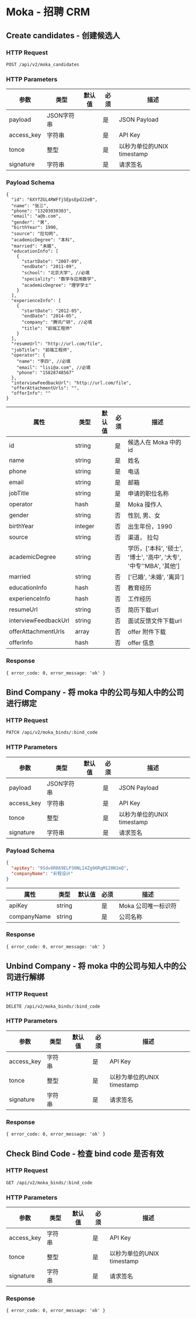 # Moka - 招聘 CRM

## Create candidates - 创建候选人

### HTTP Request

`POST /api/v2/moka_candidates`

### HTTP Parameters

参数       | 类型       | 默认值 | 必须 | 描述
-----------|------------|--------|------|----------------------------|
payload    | JSON字符串 |        | 是   | JSON Payload
access_key | 字符串     |        | 是   | API Key
tonce      | 整型       |        | 是   | 以秒为单位的UNIX timestamp
signature  | 字符串     |        | 是   | 请求签名

### Payload Schema

```
{
  "id": "6XYfZGL4RWFfjSEpsEpdJ2eB",
  "name": "张三",
  "phone": "13203030303",
  "email": "a@b.com",
  "gender": "男",
  "birthYear": 1990,
  "source": "拉勾网",
  "academicDegree": "本科",
  "married": "未婚",
  "educationInfo": [
    {
      "startDate": "2007-09",
      "endDate": "2011-09",
      "school": "北京大学", //必填
      "speciality": "数学与应用数学",
      "academicDegree": "理学学士"
    }
  ],
  "experienceInfo": [
    {
      "startDate": "2012-05",
      "endDate": "2014-05",
      "company": "腾讯广研", //必填
      "title": "前端工程师"
    }
  ],
  "resumeUrl": "http://url.com/file",
  "jobTitle": "前端工程师",
  "operator": {
    "name": "李四", //必填
    "email": "lisi@a.com", //必填
    "phone": "15828748567"
  },
  "interviewFeedbackUrl": "http://url.com/file",
  "offerAttachmentUrls": "",
  "offerInfo": ""
}
```

属性  | 类型   | 默认值 | 必须 | 描述
------|--------|--------|------|-------------------|
id                   | string |    | 是 | 候选人在 Moka 中的 id
name                 | string |    | 是 | 姓名
phone                | string |    | 是 | 电话
email                | string |    | 是 | 邮箱
jobTitle             | string |    | 是 | 申请的职位名称
operator             | hash   |    | 是 | Moka 操作人
gender               | string |    | 否 | 性别, 男、女
birthYear            | integer|    | 否 | 出生年份，1990
source               | string |    | 否 | 渠道， 拉勾
academicDegree       | string |    | 否 | 学历，['本科', '硕士', '博士', '高中', '大专', '中专''MBA', '其他']
married              | string |    | 否 | ['已婚', '未婚', '离异']
educationInfo        | hash   |    | 否 | 教育经历
experienceInfo       | hash   |    | 否 | 工作经历
resumeUrl            | string |    | 否 | 简历下载url
interviewFeedbackUrl | string |    | 否 | 面试反馈文件下载url
offerAttachmentUrls  | array  |    | 否 | offer 附件下载
offerInfo            | hash   |    | 否 | offer 信息

### Response

`{ error_code: 0, error_message: 'ok' }`


## Bind Company - 将 moka 中的公司与知人中的公司进行绑定

### HTTP Request

`PATCH /api/v2/moka_binds/:bind_code`

### HTTP Parameters

参数       | 类型       | 默认值 | 必须 | 描述
-----------|------------|--------|------|----------------------------|
payload    | JSON字符串 |        | 是   | JSON Payload
access_key | 字符串     |        | 是   | API Key
tonce      | 整型       |        | 是   | 以秒为单位的UNIX timestamp
signature  | 字符串     |        | 是   | 请求签名

### Payload Schema

```JSON
{
  "apiKey": "95dv8R869ELP30NLI4Zg96RqM120N1mQ",
  "companyName": "彩程设计"
}

```

属性  | 类型   | 默认值 | 必须 | 描述
------|--------|--------|------|-------------------|
apiKey                   | string |    | 是 | Moka 公司唯一标识符
companyName                 | string |    | 是 | 公司名称

### Response

`{ error_code: 0, error_message: 'ok' }`

## Unbind Company - 将 moka 中的公司与知人中的公司进行解绑

### HTTP Request

`DELETE /api/v2/moka_binds/:bind_code`

### HTTP Parameters

参数       | 类型       | 默认值 | 必须 | 描述
-----------|------------|--------|------|----------------------------|
access_key | 字符串     |        | 是   | API Key
tonce      | 整型       |        | 是   | 以秒为单位的UNIX timestamp
signature  | 字符串     |        | 是   | 请求签名

### Response

`{ error_code: 0, error_message: 'ok' }`

## Check Bind Code - 检查 bind code 是否有效

### HTTP Request

`GET /api/v2/moka_binds/:bind_code`

### HTTP Parameters

参数       | 类型       | 默认值 | 必须 | 描述
-----------|------------|--------|------|----------------------------|
access_key | 字符串     |        | 是   | API Key
tonce      | 整型       |        | 是   | 以秒为单位的UNIX timestamp
signature  | 字符串     |        | 是   | 请求签名

### Response

`{ error_code: 0, error_message: 'ok' }`
